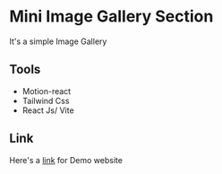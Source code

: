 # Mini Image Gallery Section

It's a simple Image Gallery 
## Tools

- Motion-react
- Tailwind Css
- React Js/ Vite

## Link

Here's a [link](https://mini-image-gallery-section.vercel.app/) for Demo website
